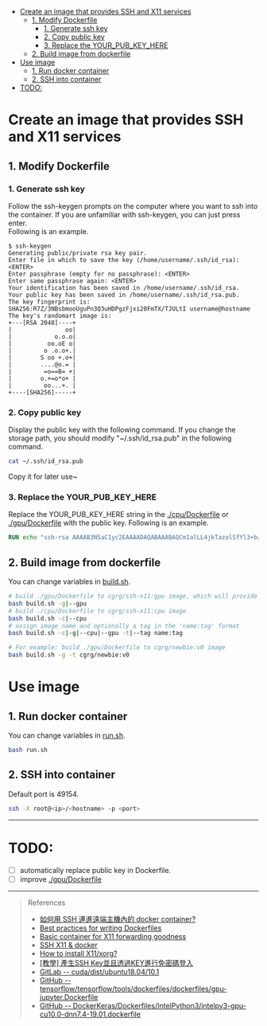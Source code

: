 - [Create an image that provides SSH and X11 services](#create-an-image-that-provides-ssh-and-x11-services)
  - [1. Modify Dockerfile](#1-modify-dockerfile)
    - [1. Generate ssh key](#1-generate-ssh-key)
    - [2. Copy public key](#2-copy-public-key)
    - [3. Replace the YOUR_PUB_KEY_HERE](#3-replace-the-yourpubkeyhere)
  - [2. Build image from dockerfile](#2-build-image-from-dockerfile)
- [Use image](#use-image)
  - [1. Run docker container](#1-run-docker-container)
  - [2. SSH into container](#2-ssh-into-container)
- [TODO:](#todo)


# Create an image that provides SSH and X11 services
## 1. Modify Dockerfile
### 1. Generate ssh key
Follow the ssh-keygen prompts on the computer where you want to ssh into the container. If you are unfamiliar with ssh-keygen, you can just press enter.  
Following is an example.
```
$ ssh-keygen
Generating public/private rsa key pair.
Enter file in which to save the key (/home/username/.ssh/id_rsa): <ENTER>
Enter passphrase (empty for no passphrase): <ENTER>
Enter same passphrase again: <ENTER>
Your identification has been saved in /home/username/.ssh/id_rsa.
Your public key has been saved in /home/username/.ssh/id_rsa.pub.
The key fingerprint is:
SHA256:R7Z/3NBsbmooUguPn3Q3uHDPgzFjxi20FmTX/TJULtI username@hostname
The key's randomart image is:
+---[RSA 2048]----+
|               oo|
|            o.o.o|
|          oo.oE o|
|         o .o.o+.|
|        S oo +.o+|
|        ....@o.= |
|         =o==B= +|
|        o.+=o*o+ |
|         oo...+. |
+----[SHA256]-----+
```

### 2. Copy public key
Display the public key with the following command. If you change the storage path, you should modify "~/.ssh/id_rsa.pub" in the following command.
```bash
cat ~/.ssh/id_rsa.pub 
```
Copy it for later use~

### 3. Replace the YOUR_PUB_KEY_HERE
Replace the YOUR_PUB_KEY_HERE string in the [./cpu/Dockerfile](./cpu/Dockerfile) or [./gpu/Dockerfile](./cpu/Dockerfile) with the public key.
Following is an example.
```dockerfile
RUN echo "ssh-rsa AAAAB3N5aC1yc2EAAAADAQABAAABAQCm1alLL4jkTazolSfYl3+bzlLVXAFKdvPPWFezgOo931kcyBvAczBFAyH+ZSpBSuN1OG2E4wLdRNSApep/y5QjJpqz4b/4wbI8MMqY3zV/b7/fZ2shpGaNNN8fY5qrpiADWRKB9ZppjE+Hninfo7VjAhgnZgNY7BIqVugaJl034n6P68bZfBMAdwqgH8xYWJRkXlTPWv+f/zqcRhDS0VdSp+ksPqmW3l5b90gBskLEhYMOoKnWVaYWufQMOAiqLgDB5jyq7eu5pqyNUxT6wIoJxQxui8aWvJp106SrWmAUngS6UmWfWrquE9swueXhbAQWXbreIx+PlEaoyMaOWmZx username@hostname" >> /root/.ssh/authorized_keys
```

## 2. Build image from dockerfile
You can change variables in [build.sh](build.sh).
```bash
# build ./gpu/Dockerfile to cgrg/ssh-x11:gpu image, which will provide CUDA.
bash build.sh -g|--gpu
# build ./cpu/Dockerfile to cgrg/ssh-x11:cpu image
bash build.sh -c|--cpu
# assign image name and optionally a tag in the 'name:tag' format
bash build.sh -c|-g|--cpu|--gpu -t|--tag name:tag

# For example: build ./gpu/Dockerfile to cgrg/newbie:v0 image
bash build.sh -g -t cgrg/newbie:v0
```

# Use image 
## 1. Run docker container
You can change variables in [run.sh](run.sh).
```bash
bash run.sh
```

## 2. SSH into container
Default port is 49154.
```bash
ssh -X root@<ip>/<hostname> -p <port>
```

---
# TODO:
- [ ] automatically replace public key in Dockerfile.
- [ ] improve [./gpu/Dockerfile](./gpu/Dockerfile)

---
> References
> - [如何用 SSH 連進遠端主機內的 docker container?](https://jimmylab.wordpress.com/2018/12/05/ssh-docker-container/)
> - [Best practices for writing Dockerfiles](https://docs.docker.com/v17.09/engine/userguide/eng-image/dockerfile_best-practices/)
> - [Basic container for X11 forwarding goodness](https://gist.github.com/udkyo/c20935c7577c71d634f0090ef6fa8393)
> - [SSH X11 & docker](https://benit.github.io/blog/2019/02/15/ssh-x11-docker/)
> - [How to install X11/xorg?
](https://askubuntu.com/questions/213678/how-to-install-x11-xorg)
> - [[教學] 產生SSH Key並且透過KEY進行免密碼登入](https://xenby.com/b/220-%E6%95%99%E5%AD%B8-%E7%94%A2%E7%94%9Fssh-key%E4%B8%A6%E4%B8%94%E9%80%8F%E9%81%8Ekey%E9%80%B2%E8%A1%8C%E5%85%8D%E5%AF%86%E7%A2%BC%E7%99%BB%E5%85%A5)
> - [GitLab -- cuda/dist/ubuntu18.04/10.1](https://gitlab.com/nvidia/container-images/cuda/-/tree/master/dist/ubuntu18.04/10.1)
> - [GitHub -- tensorflow/tensorflow/tools/dockerfiles/dockerfiles/gpu-jupyter.Dockerfile](https://github.com/tensorflow/tensorflow/blob/master/tensorflow/tools/dockerfiles/dockerfiles/gpu-jupyter.Dockerfile)
> - [GitHub -- DockerKeras/Dockerfiles/IntelPython3/intelpy3-gpu-cu10.0-dnn7.4-19.01.dockerfile](https://github.com/honghulabs/DockerKeras/blob/master/Dockerfiles/IntelPython3/intelpy3-gpu-cu10.0-dnn7.4-19.01.dockerfile)